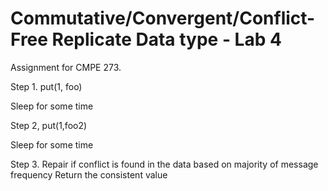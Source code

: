 Commutative/Convergent/Conflict-Free Replicate Data type - Lab 4
==============================================================
Assignment for CMPE 273. 

Step 1.
put(1, foo)

Sleep for some time

Step 2,
put(1,foo2)

Sleep for some time

Step 3.
Repair if conflict is found in the data based on majority of message frequency
Return the consistent value


